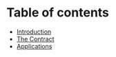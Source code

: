 # Table of contents

* [Introduction](README.md)
* [The Contract](the-contract.md)
* [Applications](applications.md)
